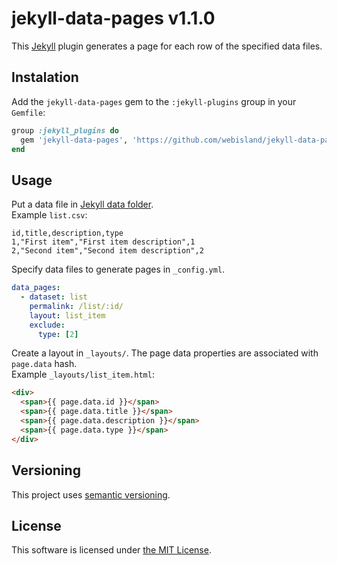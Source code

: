 # jekyll-data-pages v1.1.0

This [Jekyll](https://jekyllrb.com) plugin generates a page for each row of the specified data files.

## Instalation

Add the `jekyll-data-pages` gem to the `:jekyll-plugins` group in your `Gemfile`:
```ruby
group :jekyll_plugins do
  gem 'jekyll-data-pages', 'https://github.com/webisland/jekyll-data-pages'
end
```

## Usage

Put a data file in [Jekyll data folder](https://jekyllrb.com/docs/datafiles/#the-data-folder).<br/>
Example `list.csv`:
```csv
id,title,description,type
1,"First item","First item description",1
2,"Second item","Second item description",2
```
Specify data files to generate pages in `_config.yml`.
```yaml
data_pages:
  - dataset: list
    permalink: /list/:id/
    layout: list_item
    exclude:
      type: [2]
```
Create a layout in `_layouts/`. The page data properties are associated with `page.data` hash.<br/>
Example `_layouts/list_item.html`:
```html
<div>
  <span>{{ page.data.id }}</span>
  <span>{{ page.data.title }}</span>
  <span>{{ page.data.description }}</span>
  <span>{{ page.data.type }}</span>
</div>
```

## Versioning

This project uses [semantic versioning](http://semver.org/).

## License

This software is licensed under [the MIT License](LICENSE).
